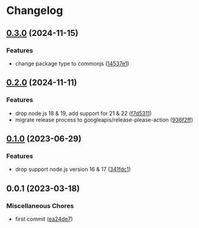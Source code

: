 # Changelog

## [0.3.0](https://github.com/dxopslab/browserslist-config/compare/browserslist-config-v0.2.0...browserslist-config-v0.3.0) (2024-11-15)


### Features

* change package type to commonjs ([14537e1](https://github.com/dxopslab/browserslist-config/commit/14537e15ad7ff3fb83cf5663f5eff41c656120ac))

## [0.2.0](https://github.com/dxopslab/browserslist-config/compare/v0.1.0...v0.2.0) (2024-11-11)


### Features

* drop node.js 18 & 19, add support for 21 & 22 ([f7d5311](https://github.com/dxopslab/browserslist-config/commit/f7d53118004ccab67d582612813fed41130e91e8))
* migrate release process to googleapis/release-please-action ([936f2ff](https://github.com/dxopslab/browserslist-config/commit/936f2ff2c6a6f78b0ae99b4f979ffbfc0ef79973))

## [0.1.0](https://github.com/dxopslab/browserslist-config/compare/browserslist-config-v0.0.1...browserslist-config-v0.1.0) (2023-06-29)


### Features

* drop support node.js version 16 & 17 ([341fdc1](https://github.com/dxopslab/browserslist-config/commit/341fdc13525e595fbbec61ab302b61e26a96d0a5))

## 0.0.1 (2023-03-18)


### Miscellaneous Chores

* first commit ([ea24de7](https://github.com/dxopslab/browserslist-config/commit/ea24de754bcca6a4d9b0cbd5a7d5398ae94a2d4f))

